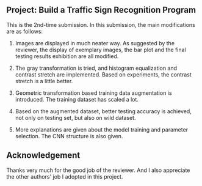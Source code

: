 ## Project: Build a Traffic Sign Recognition Program
This is the 2nd-time submission. In this submission, the main modifications are as follows:

1. Images are displayed in much neater way. As suggested by the reviewer, the display of exemplary images, the bar plot and the final testing results exhibition are all modified.

2. The gray transformation is tried, and histogram equalization and contrast stretch are implemented. Based on experiments, the contrast stretch is a little better.

3. Geometric transformation based training data augmentation is introduced. The training dataset has scaled a lot.

4. Based on the augmented dataset, better testing accuracy is achieved, not only on testing set, but also on wild dataset.

5. More explanations are given about the model training and parameter selection. The CNN structure is also given.

## Acknowledgement

Thanks very much for the good job of the reviewer. And I also appreciate the other authors' job I adopted in this project.
